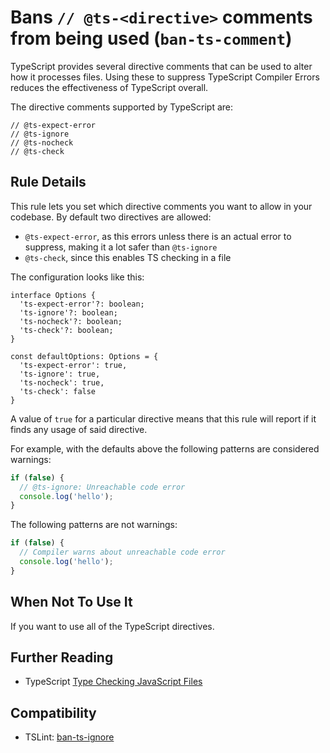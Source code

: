 # Bans `// @ts-<directive>` comments from being used (`ban-ts-comment`)

TypeScript provides several directive comments that can be used to alter how it processes files.
Using these to suppress TypeScript Compiler Errors reduces the effectiveness of TypeScript overall.

The directive comments supported by TypeScript are:

```
// @ts-expect-error
// @ts-ignore
// @ts-nocheck
// @ts-check
```

## Rule Details

This rule lets you set which directive comments you want to allow in your codebase.
By default two directives are allowed:

- `@ts-expect-error`, as this errors unless there is an actual error to suppress, making it a lot safer than `@ts-ignore`
- `@ts-check`, since this enables TS checking in a file

The configuration looks like this:

```
interface Options {
  'ts-expect-error'?: boolean;
  'ts-ignore'?: boolean;
  'ts-nocheck'?: boolean;
  'ts-check'?: boolean;
}

const defaultOptions: Options = {
  'ts-expect-error': true,
  'ts-ignore': true,
  'ts-nocheck': true,
  'ts-check': false
}
```

A value of `true` for a particular directive means that this rule will report if it finds any usage of said directive.

For example, with the defaults above the following patterns are considered warnings:

```ts
if (false) {
  // @ts-ignore: Unreachable code error
  console.log('hello');
}
```

The following patterns are not warnings:

```ts
if (false) {
  // Compiler warns about unreachable code error
  console.log('hello');
}
```

## When Not To Use It

If you want to use all of the TypeScript directives.

## Further Reading

- TypeScript [Type Checking JavaScript Files](https://www.typescriptlang.org/docs/handbook/type-checking-javascript-files.html)

## Compatibility

- TSLint: [ban-ts-ignore](https://palantir.github.io/tslint/rules/ban-ts-ignore/)
